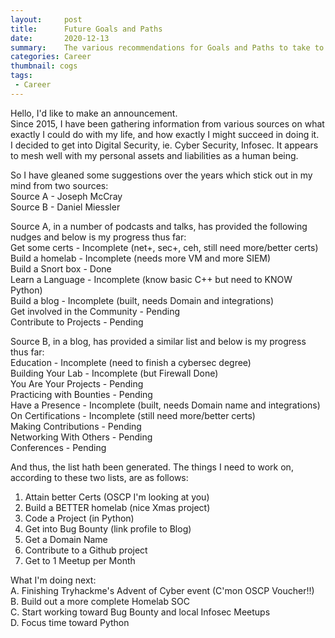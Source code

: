 ```yaml
---
layout:     post
title:      Future Goals and Paths
date:       2020-12-13
summary:    The various recommendations for Goals and Paths to take to break into Cybersecurity which I have collected thus far.  
categories: Career
thumbnail: cogs
tags:
 - Career
---
```

Hello, I'd like to make an announcement.  
Since 2015, I have been gathering information from various sources on what exactly I could do with my life, and how exactly I might succeed in doing it.  
I decided to get into Digital Security, ie. Cyber Security, Infosec.  It appears to mesh well with my personal assets and liabilities as a human being.  

So I have gleaned some suggestions over the years which stick out in my mind from two sources:  
Source A - Joseph McCray  
Source B - Daniel Miessler  

Source A, in a number of podcasts and talks, has provided the following nudges and below is my progress thus far:  
Get some certs - Incomplete (net+, sec+, ceh, still need more/better certs)  
Build a homelab - Incomplete (needs more VM and more SIEM)  
Build a Snort box - Done  
Learn a Language - Incomplete (know basic C++ but need to KNOW Python)  
Build a blog - Incomplete (built, needs Domain and integrations)  
Get involved in the Community - Pending  
Contribute to Projects - Pending  

Source B, in a blog, has provided a similar list and below is my progress thus far:  
Education - Incomplete (need to finish a cybersec degree)  
Building Your Lab - Incomplete (but Firewall Done)  
You Are Your Projects - Pending  
Practicing with Bounties - Pending  
Have a Presence - Incomplete (built, needs Domain name and integrations)  
On Certifications - Incomplete (still need more/better certs)  
Making Contributions - Pending  
Networking With Others - Pending  
Conferences - Pending  

And thus, the list hath been generated.  The things I need to work on, according to these two lists, are as follows:  
1. Attain better Certs (OSCP I'm looking at you)  
2. Build a BETTER homelab (nice Xmas project)  
3. Code a Project (in Python)  
4. Get into Bug Bounty (link profile to Blog)  
5. Get a Domain Name  
6. Contribute to a Github project  
7. Get to 1 Meetup per Month

What I'm doing next:  
A. Finishing Tryhackme's Advent of Cyber event (C'mon OSCP Voucher!!)  
B. Build out a more complete Homelab SOC  
C. Start working toward Bug Bounty and local Infosec Meetups  
D. Focus time toward Python  
